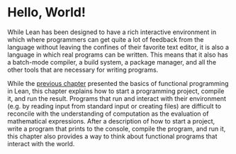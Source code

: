 # Hello, World!

While Lean has been designed to have a rich interactive environment in which where programmers can get quite a lot of feedback from the language without leaving the confines of their favorite text editor, it is also a language in which real programs can be written.
This means that it also has a batch-mode compiler, a build system, a package manager, and all the other tools that are necessary for writing programs.

While the [previous chapter](./getting-to-know.md) presented the basics of functional programming in Lean, this chapter explains how to start a programming project, compile it, and run the result.
Programs that run and interact with their environment (e.g. by reading input from standard input or creating files) are difficult to reconcile with the understanding of computation as the evaluation of mathematical expressions.
After a description of how to start a project, write a program that prints to the console, compile the program, and run it, this chapter also provides a way to think about functional programs that interact with the world.
